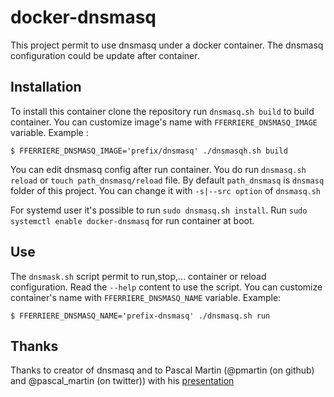 # docker-dnsmasq

This project permit to use dnsmasq under a docker container.
The dnsmasq configuration could be update after container.

## Installation

To install this container clone the repository run `dnsmasq.sh build` to build container.
You can customize image's name with `FFERRIERE_DNSMASQ_IMAGE` variable.
Example :
```
$ FFERRIERE_DNSMASQ_IMAGE='prefix/dnsmasq' ./dnsmasqh.sh build
```

You can edit dnsmasq config after run container. You do run `dnsmasq.sh reload` or `touch path_dnsmasq/reload` file. By default `path_dnsmasq` is `dnsmasq` folder of this project. You can change it with `-s|--src option` of `dnsmasq.sh`

For systemd user it's possible to run `sudo dnsmasq.sh install`. Run `sudo systemctl enable docker-dnsmasq` for run container at boot.

## Use

The `dnsmask.sh` script permit to run,stop,... container or reload configuration. Read the `--help` content to use the script.
You can customize container's name with `FFERRIERE_DNSMASQ_NAME` variable.
Example:
```
$ FFERRIERE_DNSMASQ_NAME='prefix-dnsmasq' ./dnsmasq.sh run
```

## Thanks

Thanks to creator of dnsmasq and to Pascal Martin (@pmartin (on github) and @pascal_martin (on twitter)) with his [presentation](http://blog.pascal-martin.fr/public/slides-tea-dnsmasq/)
